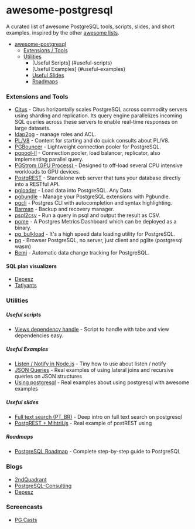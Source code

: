 # awesome-postgresql

A curated list of awesome PostgreSQL tools, scripts, slides, and short examples. inspired by the other [awesome lists](https://github.com/bayandin/awesome-awesomeness).

- [awesome-postgresql](https://github.com/devton/awesome-postgresql#awesome-postgresql)
  - [Extensions / Tools](#extensions-and-tools)
  - [Utilities](#utilities)
    - [Useful Scripts] (#useful-scripts)
    - [Useful Examples] (#useful-examples)
    - [Useful Slides](#useful-slides)
    - [Roadmaps](#roadmaps)

### Extensions and Tools
- [Citus](https://github.com/citusdata/citus) - Citus horizontally scales PostgreSQL across commodity servers using sharding and replication. Its query engine parallelizes incoming SQL queries across these servers to enable real-time responses on large datasets.
- [ldap2pg](https://github.com/dalibo/ldap2pg) - manage roles and ACL.
- [PL/V8](http://pgxn.org/dist/plv8/doc/plv8.html) - Content for starting and do quick consults about PL/V8.
- [PGBouncer](https://pgbouncer.github.io/) - Lightweight connection pooler for PostgreSQL.
- [pgpool-II](http://pgpool.net) - Connection pooler, load balancer, replicator, also implementing parallel query.
- [PGStrom (GPU Process)
](https://wiki.postgresql.org/wiki/PGStrom) - Designed to off-load several CPU intensive workloads to GPU devices.
- [PostgREST](http://postgrest.com/) - Standalone web server that tuns your database directly into a RESTful API.
- [pgloader](http://pgloader.io/) - Load data into PostgreSQL. Any Data.
- [pgbundle](https://github.com/adjust/pgbundle) - Manage your PostgreSQL extensions with Pgbundle.
- [pgcli](http://pgcli.com/) - Postgres CLI with autocompletion and syntax highlighting.
- [Barman](http://www.pgbarman.org) - Backup and recovery manager.
- [psql2csv](https://github.com/fphilipe/psql2csv) - Run a query in psql and output the result as CSV.
- [pome](https://github.com/rach/pome) - A Postgres Metrics Dashboard which can be deployed as a binary.
- [pg_bulkload](http://ossc-db.github.io/pg_bulkload/index.html) - It's a high speed data loading utility for PostgreSQL. 
- [pg](https://github.com/datawan-labs/pg) - Browser PostgreSQL, no server, just client and pglite (postgresql wasm)
- [Bemi](https://github.com/BemiHQ/bemi) - Automatic data change tracking for PostgreSQL.

#### SQL plan visualizers
- [Depesz](http://explain.depesz.com/)
- [Tatiyants](http://tatiyants.com/pev/)

### Utilities

##### Useful scripts

- [Views dependency handle](http://pretius.com/postgresql-stop-worrying-about-table-and-view-dependencies/) - Script to handle with tabe and view dependencies easy.

##### Useful Examples

- [Listen / Notify in Node.js](http://bjorngylling.com/2011-04-13/postgres-listen-notify-with-node-js.html) - Tiny how to use about listen / notify
- [JSON Queries](http://webrobots.io/postgresql-json-queries/) - Real examples of using lateral joins and recursive queries on JSON structures
- [Using postgresql](http://www.postgresguide.com) - Real examples about using postgresql with awesome examples

##### Useful slides

- [Full text search (PT_BR)](http://pt.slideshare.net/spjuliano/fts-26392077) -  Deep intro on full text search on postgresql
- [PostgREST + Mihtril.js](http://slideshare.net/tonnysk823/using-mithriljs-postgrest-to-build-and-consume-apis) - Real example of postREST using

##### Roadmaps

- [PostgreSQL Roadmap](https://roadmap.sh/postgresql-dba) -  Complete step-by-step guide to PostgreSQL

### Blogs
- [2ndQuadrant](http://blog.2ndquadrant.com/)
- [PostgreSQL-Consulting](http://blog.postgresql-consulting.com/)
- [Depesz](http://www.depesz.com/)

### Screencasts
- [PG Casts](https://www.pgcasts.com/)
